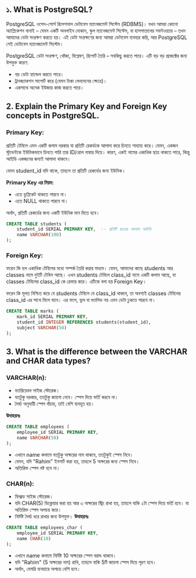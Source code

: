 ## ১. What is PostgreSQL?

PostgreSQL ওপেন-সোর্স রিলেশনাল ডেটাবেস ম্যানেজমেন্ট সিস্টেম (RDBMS)। যখন আমরা কোনো অ্যাপ্লিকেশন বানাই – যেমন একটি অনলাইন দোকান, স্কুল ম্যানেজমেন্ট সিস্টেম, বা হাসপাতালের সফটওয়্যার – তখন আমাদের ডেটা সংরক্ষণ করতে হয়। এই ডেটা সংরক্ষণের জন্য আমরা ডেটাবেস ব্যবহার করি, আর PostgreSQL সেই ডেটাবেস ম্যানেজমেন্ট সিস্টেম।

PostgreSQL ডেটা সংরক্ষণ, খোঁজা, বিশ্লেষণ, রিপোর্ট তৈরি – সবকিছু করতে পারে। এটি বড় বড় প্রজেক্টের জন্য উপযুক্ত কারণ:

* বড় ডেটা হ্যান্ডেল করতে পারে।
* ট্রানজ্যাকশন সাপোর্ট করে (যেমন টাকা লেনদেনের ক্ষেত্রে)।
* একসাথে অনেক ইউজার কাজ করতে পারে।




## 2. Explain the Primary Key and Foreign Key concepts in PostgreSQL.
### Primary Key:
প্রতিটি টেবিলে এমন একটি কলাম দরকার যা প্রতিটি রেকর্ডকে আলাদা করে চিনতে সাহায্য করে। যেমন, একজন স্টুডেন্টকে ইউনিকভাবে চিনতে পারি তার ID/রোল নাম্বার দিয়ে। কারণ, একই নামের একাধিক ছাত্র থাকতে পারে, কিন্তু আইডি একজনের জন্যই আলাদা থাকবে।

যেমন student_id যদি থাকে, তাহলে তা প্রতিটি রেকর্ডের জন্য ইউনিক।

**Primary Key এর নিয়ম:**
* এতে ডুপ্লিকেট থাকতে পারবে না।
* এতে NULL থাকতে পারবে না।

অর্থাৎ, প্রতিটি রেকর্ডের জন্য একটি ইউনিক মান দিতে হবে।
```sql
CREATE TABLE students (
    student_id SERIAL PRIMARY KEY,  -- প্রতিটি ছাত্রের আলাদা আইডি
    name VARCHAR(100)
);
```


### Foreign Key: 
ফরেন কি হল একাধিক টেবিলের মধ্যে সম্পর্ক তৈরি করার মাধ্যম। যেমন, আমাদের কাছে students আর classes নামে দুইটি টেবিল আছে। এখন students টেবিলে class_id নামে একটি কলাম আছে, যা classes টেবিলের class_id কে রেফার করে। এটিকে বলা হয় Foreign Key।

ফরেন কি মূলত নিশ্চিত করে যে students টেবিলে যে class_id থাকবে, তা অবশ্যই classes টেবিলের class_id এর সাথে মিলে যাবে। এর ফলে, ভুল বা ভ্যালিড নয় এমন ডেটা ঢুকতে পারবে না।
```sql
CREATE TABLE marks (
    mark_id SERIAL PRIMARY KEY,
    student_id INTEGER REFERENCES students(student_id),
    subject VARCHAR(50)
);
```


## 3. What is the difference between the VARCHAR and CHAR data types?
### VARCHAR(n):
* ভ্যারিয়েবল সাইজ স্টোরেজ।
* যতটুকু দরকার, ততটুকু জায়গা নেবে। স্পেস দিয়ে ভর্তি করবে না।
* দৈর্ঘ্য অনুযায়ী স্পেস বাঁচায়, তাই বেশি ব্যবহৃত হয়।

**উদাহরনঃ**
```sql
CREATE TABLE employees (
    employee_id SERIAL PRIMARY KEY,
    name VARCHAR(50)
);
```
- এখানে name কলামে যতটুকু অক্ষরের নাম থাকবে, ততটুকুই স্পেস নিবে।
- যেমন, যদি "Rahim" ইনসার্ট করা হয়, তাহলে 5 অক্ষরের জন্য স্পেস নিবে।
- অতিরিক্ত স্পেস নষ্ট হবে না।

### CHAR(n):
* ফিক্সড সাইজ স্টোরেজ।
* যদি CHAR(5) ডিক্লেয়ার করা হয়  আর ৩ অক্ষরের স্ট্রিং রাখা হয়, তাহলে বাকি ২টা স্পেস দিয়ে ভর্তি হবে। যা অতিরিক্ত স্পেস অপচয় করে। 
* নির্দিষ্ট দৈর্ঘ্য ধরে রাখার জন্য উপযুক্ত।
**উদাহরনঃ**
```sql
CREATE TABLE employees_char (
    employee_id SERIAL PRIMARY KEY,
    name CHAR(10)
);
```
- এখানে name কলামে নির্দিষ্ট 10 অক্ষরের স্পেস বরাদ্দ থাকবে।
- যদি "Rahim" (5 অক্ষরের নাম) রাখি, তাহলে বাকি 5টি জায়গা স্পেস দিয়ে পূরণ হবে।
- অর্থাৎ, মেমরি ব্যবহারে অপচয় বেশি হবে।




### 





### 




